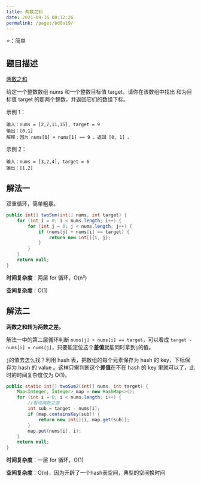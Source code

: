 ```yaml
---
title: 两数之和
date: 2021-09-16 00:12:26
permalink: /pages/bd0a19/
---
```


⭐：简单

## 题目描述

[两数之和](https://leetcode-cn.com/problems/two-sum/)

给定一个整数数组 nums 和一个整数目标值 target，请你在该数组中找出 和为目标值 target 的那两个整数，并返回它们的数组下标。

示例 1：

```
输入：nums = [2,7,11,15], target = 9
输出：[0,1]
解释：因为 nums[0] + nums[1] == 9 ，返回 [0, 1] 。
```


示例 2：

```
输入：nums = [3,2,4], target = 6
输出：[1,2]
```

## 解法一

双重循环，简单粗暴。

```java
public int[] twoSum(int[] nums, int target) {
    for (int i = 0; i < nums.length; i++) {
        for (int j = 0; j < nums.length; j++) {
            if (nums[j] + nums[i] == target) {
                return new int[]{i, j};
            }
        }
    }
    return null;
}
```

**时间复杂度**：两层 for 循环，O(n²)

**空间复杂度**：O(1)

## 解法二

**两数之和转为两数之差。**

解法一中的第二层循环判断 `nums[j] + nums[i] == target`，可以看成 `target - nums[i] = nums[j]`，只要能定位这个**差值**就能同时拿到`j`的值。

`j`的值去怎么找？利用 hash 表，把数组的每个元素保存为 hash 的 key，下标保存为 hash 的 value 。这样只需判断这个**差值**在不在 hash 的 key 里就可以了，此时的时间复杂度仅为 O(1)。

```java
public static int[] twoSum2(int[] nums, int target) {
    Map<Integer, Integer> map = new HashMap<>();
    for (int i = 0; i < nums.length; i++) {
        //看成两数之差
        int sub = target - nums[i];
        if (map.containsKey(sub)) {
            return new int[]{i, map.get(sub)};
        }
        map.put(nums[i], i);
    }
    return null;
}
```

**时间复杂度**：一层 for 循环，O(1)

**空间复杂度**：O(n)，因为开辟了一个hash表空间，典型的空间换时间